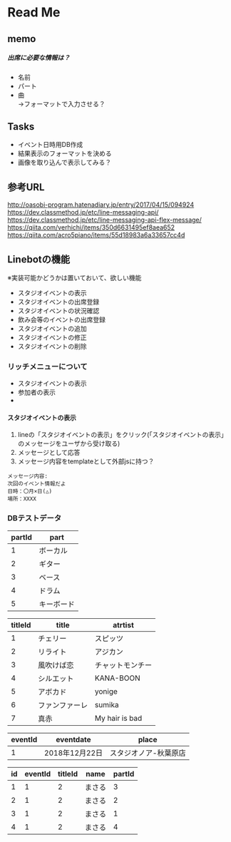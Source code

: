 # Read Me
## memo
##### 出席に必要な情報は？
 - 名前
 - パート
 - 曲  
 →フォーマットで入力させる？
## Tasks
 - イベント日時用DB作成
 - 結果表示のフォーマットを決める
 - 画像を取り込んで表示してみる？

## 参考URL
http://oasobi-program.hatenadiary.jp/entry/2017/04/15/094924  
https://dev.classmethod.jp/etc/line-messaging-api/  
https://dev.classmethod.jp/etc/line-messaging-api-flex-message/  
https://qiita.com/verhichi/items/350d6631495ef8aea652  
https://qiita.com/acro5piano/items/55d18983a6a33657cc4d  

## Linebotの機能
※実装可能かどうかは置いておいて、欲しい機能
 - スタジオイベントの表示
 - スタジオイベントの出席登録
 - スタジオイベントの状況確認
 - 飲み会等のイベントの出席登録
 - スタジオイベントの追加
 - スタジオイベントの修正
 - スタジオイベントの削除

### リッチメニューについて
 - スタジオイベントの表示
 - 参加者の表示
 - 

#### スタジオイベントの表示
 1. lineの「スタジオイベントの表示」をクリック(「スタジオイベントの表示」のメッセージをユーザから受け取る)
 1. メッセージとして応答
 1. メッセージ内容をtemplateとして外部jsに持つ？
```
メッセージ内容:  
次回のイベント情報だよ
日時：〇月×日(△)  
場所：XXXX
```

### DBテストデータ
| partId | part |
----|---- 
| 1 | ボーカル |
| 2 | ギター |
| 3 | ベース |
| 4 | ドラム |
| 5 | キーボード |

|titleId|title|atrtist|
----|----|----
| 1 | チェリー | スピッツ
| 2 | リライト | アジカン
| 3 | 風吹けば恋 | チャットモンチー
| 4 | シルエット | KANA-BOON
| 5 | アボカド | yonige
| 6 | ファンファーレ | sumika
| 7 | 真赤 | My hair is bad

|eventId|eventdate|place|
----|----|----
| 1 | 2018年12月22日 | スタジオノア-秋葉原店|

|id|eventId|titleId|name|partId|
----|----|----|----|----
|1|1|2|まさる|3|
|2|1|2|まさる|2|
|3|1|2|まさる|1|
|4|1|2|まさる|4|

